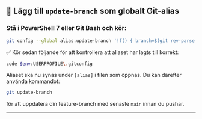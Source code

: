 ## 🧠 **Lägg till `update-branch` som globalt Git-alias**

### Stå i PowerShell 7 eller Git Bash och kör:

```bash
git config --global alias.update-branch '!f() { branch=$(git rev-parse --abbrev-ref HEAD); if [ "$branch" = "main" ]; then echo "Du står på main – byt först till en feature-branch."; exit 1; fi; echo "Uppdaterar och pushar branch: $branch"; git checkout main && git pull origin main && git checkout "$branch" && git pull --rebase origin main && git push origin "$branch"; }; f'
```

✅ Kör sedan följande för att kontrollera att aliaset har lagts till korrekt:

```bash
code $env:USERPROFILE\.gitconfig
```

Aliaset ska nu synas under `[alias]` i filen som öppnas. Du kan därefter använda kommandot:

```bash
git update-branch
```

för att uppdatera din feature-branch med senaste `main` innan du pushar.

---
